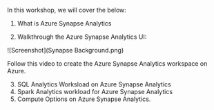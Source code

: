 In this workshop, we will cover the below:
1. What is Azure Synapse Analytics

2. Walkthrough the Azure Synapse Analytics UI:

![Screenshot](Synapse Background.png)

Follow this video to create the Azure Synapse Analytics workspace on Azure.

3. SQL Analytics Worksload on Azure Synapse Analytics
4. Spark Analytics workload for Azure Synapse Analytics
5. Compute Options on Azure Synapse Analytics.
